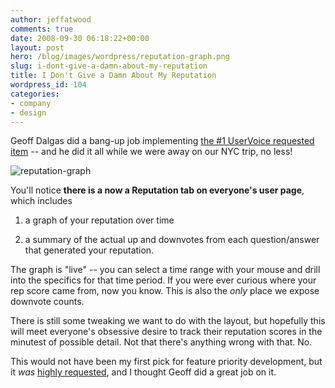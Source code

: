 ```yaml
---
author: jeffatwood
comments: true
date: 2008-09-30 06:18:22+00:00
layout: post
hero: /blog/images/wordpress/reputation-graph.png
slug: i-dont-give-a-damn-about-my-reputation
title: I Don't Give a Damn About My Reputation
wordpress_id: 104
categories:
- company
- design
---
```



Geoff Dalgas did a bang-up job implementing [the #1 UserVoice requested item](http://stackoverflow.uservoice.com/pages/general/suggestions/16776) -- and he did it all while we were away on our NYC trip, no less!



![reputation-graph](/blog/images/wordpress/reputation-graph.png)



You'll notice **there is a now a Reputation tab on everyone's user page**, which includes 







  1. a graph of your reputation over time

  2. a summary of the actual up and downvotes from each question/answer that generated your reputation.




The graph is "live" -- you can select a time range with your mouse and drill into the specifics for that time period. If you were ever curious where your rep score came from, now you know. This is also the _only_ place we expose downvote counts.



There is still some tweaking we want to do with the layout, but hopefully this will meet everyone's obsessive desire to track their reputation scores in the minutest of possible detail. Not that there's anything wrong with that. No.



This would not have been my first pick for feature priority development, but it _was_ [highly requested](http://stackoverflow.uservoice.com/pages/general/suggestions/16776), and I thought Geoff did a great job on it.

